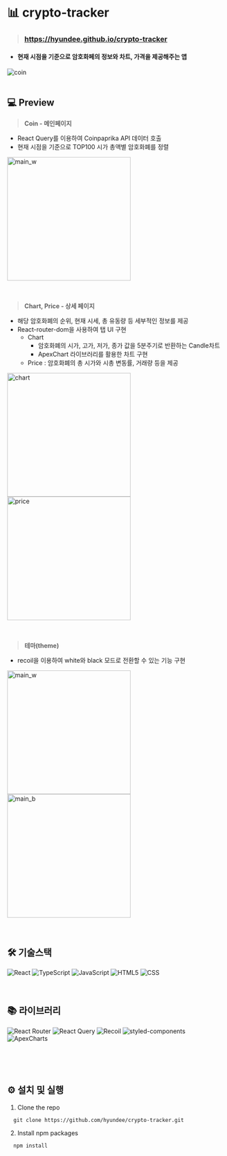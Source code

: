 # 📊 crypto-tracker
> ### https://hyundee.github.io/crypto-tracker
- #### 현재 시점을 기준으로 암호화페의 정보와 차트, 가격을 제공해주는 앱
![coin](https://github.com/hyundee/hyunflix/assets/125550186/bf006018-b6d6-4c2e-894a-7a4d4e4b5bb1)
<br/>
<br/>

## 💻 Preview
  > **Coin - 메인페이지**
  - React Query를 이용하여 Coinpaprika API 데이터 호출
  - 현재 시점을 기준으로 TOP100 시가 총액별 암호화폐를 정렬
<img width="285" alt="main_w" src="https://github.com/hyundee/hyunflix/assets/125550186/05246a86-79a4-4f16-b710-5eb0c7365eac">
<br/>
<br/>
<br/>

  > **Chart, Price - 상세 페이지**
  - 해당 암호화폐의 순위, 현재 시세, 총 유동량 등 세부적인 정보를 제공
  - React-router-dom을 사용하여 탭 UI 구현
    - Chart
      - 암호화폐의 시가, 고가, 저가, 종가 값을 5분주기로 반환하는 Candle차트
      - ApexChart 라이브러리를 활용한 차트 구현
    - Price : 암호화폐의 총 시가와 시총 변동률, 거래량 등을 제공
<img width="285" alt="chart" src="https://github.com/hyundee/hyunflix/assets/125550186/1bbb88e8-4874-4440-80f6-77f369f51b75">
<img width="285" alt="price" src="https://github.com/hyundee/hyunflix/assets/125550186/76c3601f-9699-4098-955c-4246fcf4bb11">
<br/>
<br/>
<br/>

  > **테마(theme)**
  - recoil을 이용하여 white와 black 모드로 전환할 수 있는 기능 구현
<img width="285" alt="main_w" src="https://github.com/hyundee/hyunflix/assets/125550186/05246a86-79a4-4f16-b710-5eb0c7365eac">
<img width="285" alt="main_b" src="https://github.com/hyundee/hyunflix/assets/125550186/16202266-8da7-42dc-bf45-c045c35eb42e">

<br/>
<br/>
<br/>

## 🛠️ 기술스택
![React](https://img.shields.io/badge/react-444444?style=for-the-badge&logo=react)
![TypeScript](https://img.shields.io/badge/typescript-3178C6?style=for-the-badge&logo=typescript&logoColor=white)
![JavaScript](https://img.shields.io/badge/javascript-F7DF1E?style=for-the-badge&logo=javascript&logoColor=black)
![HTML5](https://img.shields.io/badge/HTML5-E34F26?style=for-the-badge&logo=HTML5&logoColor=white)
![CSS](https://img.shields.io/badge/css-1572B6?style=for-the-badge&logo=css3&logoColor=white)
<br/>
<br/>
<br/>
## 📚 라이브러리
![React Router](https://img.shields.io/badge/reactrouter-FF4154?style=for-the-badge&logo=reactrouter&logoColor=white)
![React Query](https://img.shields.io/badge/reactquery-FF4154?style=for-the-badge&logo=reactquery&logoColor=white)
![Recoil](https://img.shields.io/badge/recoil-3578E5?style=for-the-badge&logo=recoil&logoColor=white)
![styled-components](https://img.shields.io/badge/styledcomponents-DB7093?style=for-the-badge&logo=styledcomponents&logoColor=white)
![ApexCharts](https://img.shields.io/badge/apexcharts-1F93FF?style=for-the-badge&logo=apexcharts&logoColor=white)

<br/>
<br/>
<br/>


## ⚙️ 설치 및 실행
1. Clone the repo
```
  git clone https://github.com/hyundee/crypto-tracker.git
```
2. Install npm packages
```
  npm install
```
